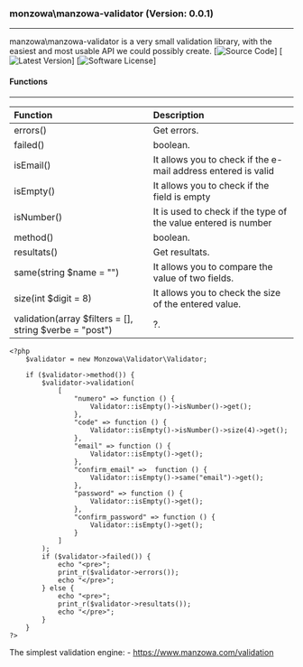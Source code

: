 ### monzowa\manzowa-validator (Version: 0.0.1)
--------------------------------------------------------------------
manzowa\manzowa-validator is a very small validation library, with the easiest and most usable API we could possibly create.
[![Source Code](https://manzowa.com/images/source.png)]
[![Latest Version](https://manzowa.com/images/source.packagist.png)]
[![Software License](https://manzowa.com/images/license.png)]

#### Functions
-----------------------

| Function                                                | Description                                                    |
| :------------------------------------------------------ | :------------------------------------------------------------- |
| errors()                                                | Get errors.                                                    |
| failed()                                                | boolean.                                                       |
| isEmail()                                               | It allows you to check if the e-mail address entered is valid  |
| isEmpty()                                               | It allows you to check if the field is empty                   |
| isNumber()                                              | It is used to check if the type of the value entered is number |
| method()                                                | boolean.                                                       |
| resultats()                                             | Get resultats.                                                 |
| same(string $name = "")                                 | It allows you to compare the value of two fields.              |
| size(int $digit = 8)                                    | It allows you to check the size of the entered value.          |
| validation(array $filters = [], string $verbe = "post") | ?.                                                             |

```
<?php 
    $validator = new Monzowa\Validator\Validator;

    if ($validator->method()) {
        $validator->validation(
            [
                "numero" => function () {
                    Validator::isEmpty()->isNumber()->get();
                },
                "code" => function () {
                    Validator::isEmpty()->isNumber()->size(4)->get();
                },
                "email" => function () {
                    Validator::isEmpty()->get();
                },
                "confirm_email" =>  function () {
                    Validator::isEmpty()->same("email")->get();
                },
                "password" => function () {
                    Validator::isEmpty()->get();
                },
                "confirm_password" => function () {
                    Validator::isEmpty()->get();
                }
            ]
        );
        if ($validator->failed()) {
            echo "<pre>";
            print_r($validator->errors());
            echo "</pre>";
        } else {
            echo "<pre>";
            print_r($validator->resultats());
            echo "</pre>";
        }
    }
?>
```
The simplest validation engine:
    - https://www.manzowa.com/validation

